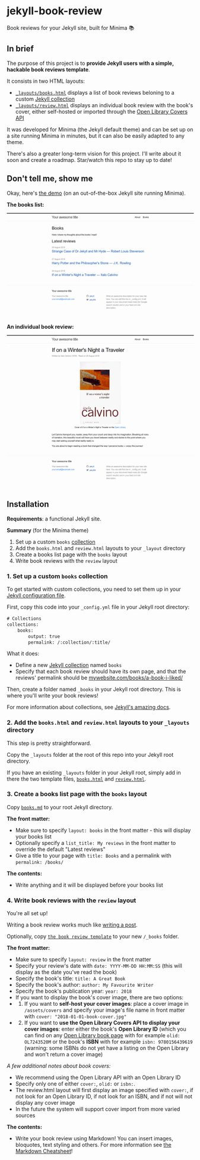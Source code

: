 # jekyll-book-review

Book reviews for your Jekyll site, built for Minima 📚

## In brief

The purpose of this project is to **provide Jekyll users with a simple, hackable book reviews template**.

It consists in two HTML layouts:

 - [`_layouts/books.html`](https://github.com/robinmetral/jekyll-book-review/blob/master/_layouts/books.html) displays a list of book reviews beloning to a custom [Jekyll collection](https://jekyllrb.com/docs/collections/)
 - [`_layouts/review.html`](https://github.com/robinmetral/jekyll-book-review/blob/master/_layouts/review.html) displays an individual book review with the book's cover, either self-hosted or imported through the [Open Library Covers API](https://openlibrary.org/dev/docs/api/covers)

It was developed for Minima (the Jekyll default theme) and can be set up on a site running Minima in minutes, but it can also be easily adapted to any theme.

There's also a greater long-term vision for this project. I'll write about it soon and create a roadmap. Star/watch this repo to stay up to date!

## Don't tell me, show me

Okay, here's [the demo](https://robinmetral.github.io/jekyll-book-review/) (on an out-of-the-box Jekyll site running Minima).

**The books list:**

![jekyll-book-review books list](https://raw.githubusercontent.com/robinmetral/jekyll-book-review/master/examples/minima-books-list.png)

**An individual book review:**

![jekyll-book-review book review](https://raw.githubusercontent.com/robinmetral/jekyll-book-review/master/examples/minima-book-review.png)

## Installation

**Requirements**: a functional Jekyll site.

**Summary** (for the Minima theme)

 1. Set up a custom `books` [collection](https://jekyllrb.com/docs/collections/)
 2. Add the `books.html` and `review.html` layouts to your `_layout` directory
 3. Create a books list page with the `books` layout
 4. Write book reviews with the `review` layout

### 1. Set up a custom `books` collection

To get started with custom collections, you need to set them up in your [Jekyll configuration file](https://jekyllrb.com/docs/configuration/).

First, copy this code into your `_config.yml` file in your Jekyll root directory:

```
# Collections
collections:
    books:
        output: true
        permalink: /:collection/:title/
```

What it does:
 - Define a new [Jekyll collection](https://jekyllrb.com/docs/collections/) named `books`
 - Specify that each book review should have its own page, and that the reviews' permalink should be [mywebsite.com/books/a-book-i-liked/](https://robinmetral.github.io/jekyll-book-review/books/if-on-a-winter-s-night-a-traveler/)

Then, create a folder named `_books` in your Jekyll root directory. This is where you'll write your book reviews!

For more information about collections, see [Jekyll's amazing docs](https://jekyllrb.com/docs/collections/).

### 2. Add the `books.html` and `review.html` layouts to your `_layouts` directory

This step is pretty straightforward.

Copy the `_layouts` folder at the root of this repo into your Jekyll root directory.

If you have an existing `_layouts` folder in your Jekyll root, simply add in there the two template files, [`books.html`](https://github.com/robinmetral/jekyll-book-review/blob/master/_layouts/books.html) and [`review.html`](https://github.com/robinmetral/jekyll-book-review/blob/master/_layouts/review.html).

### 3. Create a books list page with the `books` layout

Copy [`books.md`](https://github.com/robinmetral/jekyll-book-review/blob/master/books.md) to your root Jekyll directory.

**The front matter:**
 - Make sure to specify `layout: books` in the front matter - this will display your books list
 - Optionally specify a `list_title: My reviews` in the front matter to override the default "Latest reviews"
 - Give a title to your page with `title: Books` and a permalink with `permalink: /books/`

**The contents:**
 - Write anything and it will be displayed before your books list

### 4. Write book reviews with the `review` layout

You're all set up!

Writing a book review works much like [writing a post](https://jekyllrb.com/docs/posts/).

Optionally, copy [`the book review template`](https://github.com/robinmetral/jekyll-book-review/blob/master/_books/2018-01-01-book.title.md) to your new `/_books` folder.

**The front matter:**
 - Make sure to specify `layout: review` in the front matter
 - Specify your review's date with `date: YYYY-MM-DD HH:MM:SS` (this will display as the date you've read the book)
 - Specify the book's title: `title: A Great Book`
 - Specify the book's author: `author: My Favourite Writer`
 - Specify the book's publication year: `year: 2018`
 - If you want to display the book's cover image, there are two options:
 - 1. If you want to **self-host your cover images**: place a cover image in `/assets/covers` and specify your image's file name in front matter with `cover: "2018-01-01-book-cover.jpg"`
 - 2. If you want to **use the Open Library Covers API to display your cover images**: enter either the book's **Open Library ID** (which you can find on any [Open Library book page](https://openlibrary.org/books/OL7243520M/Strange_case_of_Dr._Jekyll_and_Mr._Hyde.) with for example `olid: OL7243520M` or the book's **ISBN** with for example `isbn: 9780156439619` (warning: some ISBNs do not yet have a listing on the Open Library and won't return a cover image) 

*A few additional notes about book covers:*
 - We recommend using the Open Library API with an Open Library ID
 - Specify only one of either `cover:`, `olid:` or `isbn:`.
 - The review.html layout will first display an image specified with `cover:`, if not look for an Open Library ID, if not look for an ISBN, and if not will not display any cover image
 - In the future the system will support cover import from more varied sources

**The contents:**
 - Write your book review using Markdown! You can insert images, bloquotes, text styling and others. For more information see [the Markdown Cheatsheet](https://github.com/adam-p/markdown-here/wiki/Markdown-Cheatsheet)!
